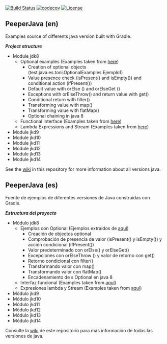 [![Build Status](https://travis-ci.org/toniferr/PeeperJava.svg?branch=master)](https://travis-ci.org/toniferr/PeeperJava)
[![codecov](https://codecov.io/gh/toniferr/PeeperJava/branch/master/graph/badge.svg)](https://codecov.io/gh/toniferr/PeeperJava)
[![License](https://img.shields.io/badge/License-Apache%202.0-blue.svg)](https://opensource.org/licenses/Apache-2.0)

## PeeperJava (en)
Examples source of differents java version built with Gradle.

_**Project structure**_

- Module jdk8 
  - Optional examples (Examples taken from [here](https://www.baeldung.com/java-optional))
    - Creation of optional objects (test.java.es.toni.OptionalExamples.Ejemplo1)
    - Value presence check (isPresent() and isEmpty()) and conditional action (ifPresent())
    - Default value with orElse () and orElseGet ()
    - Exceptions with orElseThrow() and return value with get()
    - Conditional return with filter()
    - Transforming value with map()
    - Transforming value with flatMap()
    - Optional chaining in java 8
  - Functional Interface (Examples taken from [here](https://www.adictosaltrabajo.com/2015/12/04/expresiones-lambda-con-java-8/))
  - Lambda Expressions and Stream (Examples taken from [here](https://www.ecodeup.com/ejemplos-practicos-de-expresiones-lambda-en-java-8/))
- Module jkd9
- Module jkd10
- Module jkd11
- Module jkd12
- Module jkd13
- Module jkd14

See the [wiki](https://github.com/toniferr/PeeperJava/wiki) in this repository for more information about all versions java.

## PeeperJava (es)
Fuente de ejemplos de diferentes versiones de Java construidas con Gradle.

_**Estructura del proyecto**_

- Módulo jdk8
  - Ejemplos con Optional (Ejemplos extraídos de [aquí](https://www.baeldung.com/java-optional))
    - Creación de objectos optional
    - Comprobación de presencia de valor (isPresent() y isEmpty()) y acción condicional (ifPresent())
    - Valor predeterminado con orElse() y orElseGet()
    - Excepciones con orElseThrow () y valor de retorno con get()
    - Retorno condicional con filter()
    - Transformando valor con map()
    - Transformando valor con flatMap()
    - Encadenamiento de s Optional en java 8
  - Interfaz funcional (Examples taken from [aquí](https://www.adictosaltrabajo.com/2015/12/04/expresiones-lambda-con-java-8/))
  - Expresiones lambda y Stream (Examples taken from [aquí](https://www.ecodeup.com/ejemplos-practicos-de-expresiones-lambda-en-java-8/))
- Módulo jkd9
- Módulo jkd10
- Módulo jkd11
- Módulo jkd12
- Módulo jkd13
- Módulo jkd14

Consulte la [wiki](https://github.com/toniferr/PeeperJava/wiki) de este repositorio para más información de todas las versiones de java.